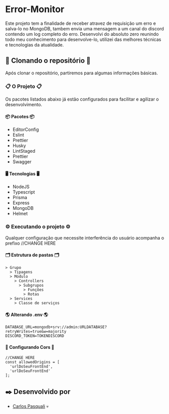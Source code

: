 # Error-Monitor

Este projeto tem a finalidade de receber atravez de requisição um erro e salva-lo no MongoDB, tambem envia uma mensagem a um canal do discord contendo um log completo do erro. Desenvolvi do absoluto zero reunindo todo meu conhecimento para desenvolve-lo, utilizei das melhores técnicas e tecnologias da atualidade.

## 🚀 Clonando o repositório 🚀

Após clonar o repositório, partiremos para algumas informações básicas.

### 📋 O Projeto 📋

Os pacotes listados abaixo já estão configurados para facilitar e agilizar o desenvolvimento.

#### 📦 Pacotes 📦

- EditorConfig
- Eslint
- Prettier
- Husky
- LintStaged
- Prettier
- Swagger

#### 🖥️ Tecnologias 🖥️

- NodeJS
- Typescript
- Prisma
- Express
- MongoDB
- Helmet

### ⚙️ Executando o projeto ⚙️

Qualquer configuração que necessite interferência do usuário acompanha o prefixo //CHANGE HERE

#### 🗂️ Estrutura de pastas 🗂️

```
> Grupo
  > Tipagens
  > Módulo
    > Controllers
      > Subgrupos
        > Funções
        > Rotas
  > Services
    > Classe de serviços
```

#### 🌎 Alterando .env 🌎

```
DATABASE_URL=mongodb+srv://admin:URLDATABASE?retryWrites=true&w=majority
DISCORD_TOKEN=TOKENDISCORD
```

#### 🧩 Configurando Cors 🧩

```
//CHANGE HERE
const allowedOrigins = [
  'urlDoSeuFrontEnd',
  'urlDoSeuFrontEnd'
];
```

## ✒️ Desenvolvido por

- [Carlos Pasquali](https://github.com/carlospasqualidev) 💀
